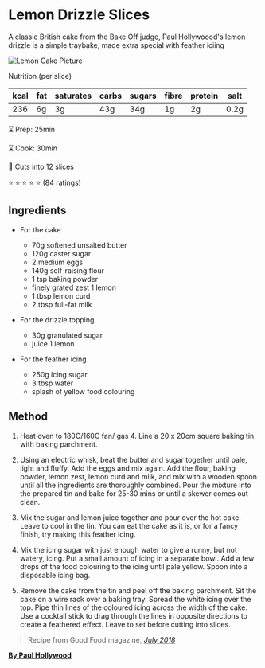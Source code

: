 # Lemon Drizzle Slices

A classic British cake from the Bake Off judge, Paul Hollywoood's lemon drizzle is a simple traybake, made extra special with feather iciing

![Lemon Cake Picture](https://i.pinimg.com/originals/1f/f7/95/1ff795c0852ffc65fc4a72c031f9a31f.jpg)

Nutrition (per slice)

| kcal | fat | saturates | carbs | sugars | fibre | protein | salt |
| ---- | --- | --------- | ----- | ------ | ----- | ------- | ---- |
| 236  | 6g  | 3g        | 43g   | 34g    | 1g    | 2g      | 0.2g |

:hourglass: Prep: 25min

:hourglass: Cook: 30min

:fork_and_knife: Cuts into 12 slices

:star: :star: :star: :star: :star: (84 ratings)

## Ingredients

- For the cake

  - 70g softened unsalted butter
  - 120g caster sugar
  - 2 medium eggs
  - 140g self-raising flour
  - 1 tsp baking powder
  - finely grated zest 1 lemon
  - 1 tbsp lemon curd
  - 2 tbsp full-fat milk

- For the drizzle topping

  - 30g granulated sugar
  - juice 1 lemon

- For the feather icing

  - 250g icing sugar
  - 3 tbsp water
  - splash of yellow food colouring

## Method

1. Heat oven to 180C/160C fan/ gas 4. Line a 20 x 20cm square baking tin with baking parchment.

2. Using an electric whisk, beat the butter and sugar together until pale, light and fluffy. Add the eggs and mix again. Add the flour, baking powder, lemon zest, lemon curd and milk, and mix with a wooden spoon until all the ingredients are thoroughly combined. Pour the mixture into the prepared tin and bake for 25-30 mins or until a skewer comes out clean.

3. Mix the sugar and lemon juice together and pour over the hot cake. Leave to cool in the tin. You can eat the cake as it is, or for a fancy finish, try making this feather icing.

4. Mix the icing sugar with just enough water to give a runny, but not watery, icing. Put a small amount of icing in a separate bowl. Add a few drops of the food colouring to the icing until pale yellow. Spoon into a disposable icing bag.

5. Remove the cake from the tin and peel off the baking parchment. Sit the cake on a wire rack over a baking tray. Spread the white icing over the top. Pipe thin lines of the coloured icing across the width of the cake. Use a cocktail stick to drag through the lines in opposite directions to create a feathered effect. Leave to set before cutting into slices.

> Recipe from Good Food magazine, _[July 2018](https://www.bbcgoodfood.com/recipes/lemon-drizzle-slices)_

**[By Paul Hollywood](https://www.bbcgoodfood.com/chef/paul-hollywood)**
